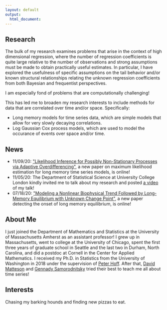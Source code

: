 ```yaml
---
layout: default
output: 
  html_document:
---
```


Research
-------

The bulk of my research examines problems that arise in the context of high dimensional regression, where the number of regression coefficients is quite large relative to the number of observations and strong assumptions must be made to obtain practically useful estimates. In particular, I have explored the usefulness of specific assumptions on the tail behavior and/or known structural relationships relating the unknown regression coefficients from both Bayesian and frequentist perspectives.

I am especially fond of problems that are computationally challenging! 

This has led me to broaden my research interests to include methods for data that are correlated over time and/or space. Specifically:

* Long memory models for time series data, which are simple models that allow for very slowly decaying correlations.
* Log Gaussian Cox process models, which are used to model the occurance of events over space and/or time.

## News
* 11/09/20: ["Likelihood Inference for Possibly Non-Stationary Processes via Adaptive Overdifferencing"](https://arxiv.org/pdf/2011.04168.pdf), a new paper on maximum likelihood estimation for long memory time series models, is online!
* 11/05/20: The Department of Statistical Science at University College London kindly invited me to talk about my research and posted [a video](https://www.youtube.com/watch?v=G__ddoGlqzc&t=852s) of my talk!
* 07/18/20: ["Modeling a Nonlinear Biophysical Trend Followed by Long-Memory Equilibrium with Unknown Change Point"](https://arxiv.org/pdf/2007.09417.pdf), a new paper detecting the onset of long memory equilibrium, is online!


## About Me

I just joined the Department of Mathematics and Statistics at the University of Massachusetts Amherst as an assistant professor!
I grew up in Massachusetts, went to college at the University of Chicago, spent the first three years of graduate school in Seattle and the last two in Durham, North Carolina, and did a postdoc at Cornell in the Center for Applied Mathematics. I received my Ph.D. in Statistics from the University of Washington in 2018 under the supervision of [Peter Hoff](https://pdhoff.github.io). After that, [David Matteson](https://davidsmatteson.com) and [Gennady Samorodnitsky](https://people.orie.cornell.edu/gennady/) tried their best to teach me all about time series! 

## Interests

Chasing my barking hounds and finding new pizzas to eat.


